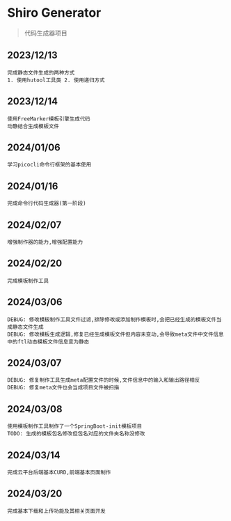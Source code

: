 # Shiro Generator

> 代码生成器项目

## 2023/12/13

    完成静态文件生成的两种方式
    1. 使用hutool工具类 2. 使用递归方式

## 2023/12/14

    使用FreeMarker模板引擎生成代码
    动静结合生成模板文件

## 2024/01/06

    学习picocli命令行框架的基本使用

## 2024/01/16

    完成命令行代码生成器(第一阶段)

## 2024/02/07

    增强制作器的能力,增强配置能力

## 2024/02/20
    完成模板制作工具

## 2024/03/06
    DEBUG: 修改模板制作工具文件过滤,排除修改或添加制作模板时,会把已经生成的模板文件当成静态文件生成
    DEBUG: 修改模板生成逻辑,修复已经生成模板文件但内容未变动,会导致meta文件中文件信息中的ftl动态模板文件信息变为静态

## 2024/03/07
    DEBUG: 修复制作工具生成meta配置文件的时候,文件信息中的输入和输出路径相反
    DEBUG: 修复meta文件也会当成项目文件被扫描

## 2024/03/08
    使用模板制作工具制作了一个SpringBoot-init模板项目
    TODO: 生成的模板包名修改但包名对应的文件夹名称没修改

## 2024/03/14
    完成云平台后端基本CURD,前端基本页面制作

## 2024/03/20
    完成基本下载和上传功能及其相关页面开发